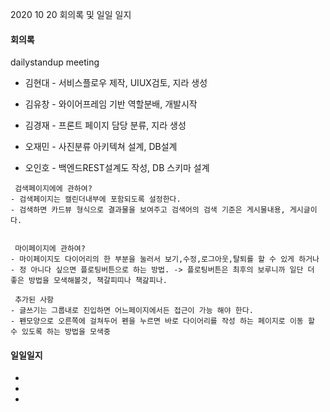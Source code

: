 2020 10 20 회의록 및 일일 일지



#### 회의록

dailystandup meeting

- 김현대 - 서비스플로우 제작, UIUX검토, 지라 생성

- 김유창 - 와이어프레임 기반 역할분배, 개발시작

- 김경재 - 프론트 페이지 담당 분류, 지라 생성

- 오재민 - 사진분류 아키텍쳐 설계, DB설계

- 오인호 - 백엔드REST설계도 작성, DB 스키마 설계

```
 검색페이지에에 관하여?
- 검색페이지는 캘린더내부에 포함되도록 설정한다.
- 검색하면 카드뷰 형식으로 결과물을 보여주고 검색어의 검색 기준은 게시물내용, 게시글이다.


 마이페이지에 관하여?
- 마이페이지도 다이어리의 한 부분을 눌러서 보기,수정,로그아웃,탈퇴를 할 수 있게 하거나
- 정 아니다 싶으면 플로팅버튼으로 하는 방법. -> 플로팅버튼은 최후의 보루니까 일단 더 좋은 방법을 모색해볼것, 책갈피띠나 책갎피나.

 추가된 사항
- 글쓰기는 그룹내로 진입하면 어느페이지에서든 접근이 가능 해야 한다.
- 펜모양으로 오른쪽에 걸쳐두어 펜을 누르면 바로 다이어리를 작성 하는 페이지로 이동 할 수 있도록 하는 방법을 모색중
```
#### 일일일지

-

-

-

